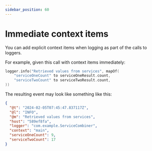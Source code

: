 ```yaml
---
sidebar_position: 60
---
```


# Immediate context items

You can add explicit context items when logging as part of the calls to loggers.

For example, given this call with context items immediately:

```kotlin
logger.info("Retrieved values from services", mapOf(
    "serviceOneCount" to serviceOneResult.count,
    "serviceTwoCount" to serviceTwoResult.count,
))
```

The resulting event may look like something like this:

```json
{
  "@t": "2024-02-05T07:45:47.837117Z",
  "@l": "INFO",
  "@m": "Retrieved values from services",
  "host": "589ef8fa",
  "logger": "com.example.ServiceCombiner",
  "context": "main",
  "serviceOneCount": 9,
  "serviceTwoCount": 17
}
```

